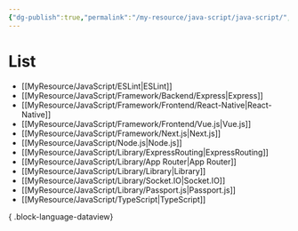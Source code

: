 ```yaml
---
{"dg-publish":true,"permalink":"/my-resource/java-script/java-script/","dgPassFrontmatter":true,"created":"2023-12-19T11:16:23.875+09:00","updated":"2023-12-19T11:19:08.594+09:00"}
---
```


# List
- [[MyResource/JavaScript/ESLint\|ESLint]]
- [[MyResource/JavaScript/Framework/Backend/Express\|Express]]
- [[MyResource/JavaScript/Framework/Frontend/React-Native\|React-Native]]
- [[MyResource/JavaScript/Framework/Frontend/Vue.js\|Vue.js]]
- [[MyResource/JavaScript/Framework/Next.js\|Next.js]]
- [[MyResource/JavaScript/Node.js\|Node.js]]
- [[MyResource/JavaScript/Library/ExpressRouting\|ExpressRouting]]
- [[MyResource/JavaScript/Library/App Router\|App Router]]
- [[MyResource/JavaScript/Library/Library\|Library]]
- [[MyResource/JavaScript/Library/Socket.IO\|Socket.IO]]
- [[MyResource/JavaScript/Library/Passport.js\|Passport.js]]
- [[MyResource/JavaScript/TypeScript\|TypeScript]]

{ .block-language-dataview}
